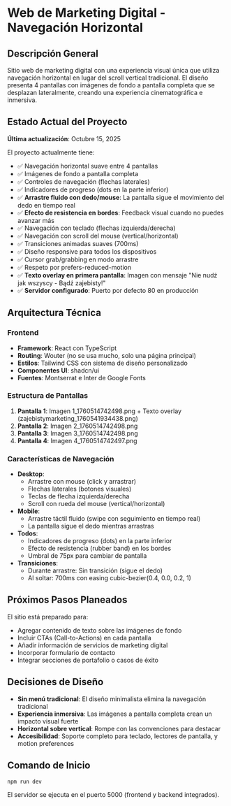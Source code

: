 # Web de Marketing Digital - Navegación Horizontal

## Descripción General
Sitio web de marketing digital con una experiencia visual única que utiliza navegación horizontal en lugar del scroll vertical tradicional. El diseño presenta 4 pantallas con imágenes de fondo a pantalla completa que se desplazan lateralmente, creando una experiencia cinematográfica e inmersiva.

## Estado Actual del Proyecto
**Última actualización**: Octubre 15, 2025

El proyecto actualmente tiene:
- ✅ Navegación horizontal suave entre 4 pantallas
- ✅ Imágenes de fondo a pantalla completa
- ✅ Controles de navegación (flechas laterales)
- ✅ Indicadores de progreso (dots en la parte inferior)
- ✅ **Arrastre fluido con dedo/mouse**: La pantalla sigue el movimiento del dedo en tiempo real
- ✅ **Efecto de resistencia en bordes**: Feedback visual cuando no puedes avanzar más
- ✅ Navegación con teclado (flechas izquierda/derecha)
- ✅ Navegación con scroll del mouse (vertical/horizontal)
- ✅ Transiciones animadas suaves (700ms)
- ✅ Diseño responsive para todos los dispositivos
- ✅ Cursor grab/grabbing en modo arrastre
- ✅ Respeto por prefers-reduced-motion
- ✅ **Texto overlay en primera pantalla**: Imagen con mensaje "Nie nudź jak wszyscy - Bądź zajebisty!"
- ✅ **Servidor configurado**: Puerto por defecto 80 en producción

## Arquitectura Técnica

### Frontend
- **Framework**: React con TypeScript
- **Routing**: Wouter (no se usa mucho, solo una página principal)
- **Estilos**: Tailwind CSS con sistema de diseño personalizado
- **Componentes UI**: shadcn/ui
- **Fuentes**: Montserrat e Inter de Google Fonts

### Estructura de Pantallas
1. **Pantalla 1**: Imagen 1_1760514742498.png + Texto overlay (zajebistymarketing_1760541934438.png)
2. **Pantalla 2**: Imagen 2_1760514742498.png  
3. **Pantalla 3**: Imagen 3_1760514742498.png
4. **Pantalla 4**: Imagen 4_1760514742497.png

### Características de Navegación
- **Desktop**: 
  - Arrastre con mouse (click y arrastrar)
  - Flechas laterales (botones visuales)
  - Teclas de flecha izquierda/derecha
  - Scroll con rueda del mouse (vertical/horizontal)
- **Mobile**: 
  - Arrastre táctil fluido (swipe con seguimiento en tiempo real)
  - La pantalla sigue el dedo mientras arrastras
- **Todos**: 
  - Indicadores de progreso (dots) en la parte inferior
  - Efecto de resistencia (rubber band) en los bordes
  - Umbral de 75px para cambiar de pantalla
- **Transiciones**: 
  - Durante arrastre: Sin transición (sigue el dedo)
  - Al soltar: 700ms con easing cubic-bezier(0.4, 0.0, 0.2, 1)

## Próximos Pasos Planeados
El sitio está preparado para:
- Agregar contenido de texto sobre las imágenes de fondo
- Incluir CTAs (Call-to-Actions) en cada pantalla
- Añadir información de servicios de marketing digital
- Incorporar formulario de contacto
- Integrar secciones de portafolio o casos de éxito

## Decisiones de Diseño
- **Sin menú tradicional**: El diseño minimalista elimina la navegación tradicional
- **Experiencia inmersiva**: Las imágenes a pantalla completa crean un impacto visual fuerte
- **Horizontal sobre vertical**: Rompe con las convenciones para destacar
- **Accesibilidad**: Soporte completo para teclado, lectores de pantalla, y motion preferences

## Comando de Inicio
```bash
npm run dev
```

El servidor se ejecuta en el puerto 5000 (frontend y backend integrados).